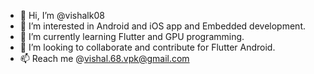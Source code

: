 - 👋 Hi, I’m @vishalk08
- 👀 I’m interested in Android and iOS app and Embedded development.
- 🌱 I’m currently learning Flutter and GPU programming.
- 💞️ I’m looking to collaborate and contribute for Flutter Android.
- 📫 Reach me @vishal.68.vpk@gmail.com

<!---
vishalk08/vishalk08 is a ✨ special ✨ repository because its `README.md` (this file) appears on your GitHub profile.
You can click the Preview link to take a look at your changes.
--->
